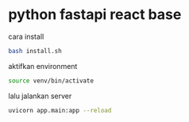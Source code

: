 # python fastapi react base

cara install
```bash
bash install.sh
```

aktifkan environment
```bash
source venv/bin/activate
```

lalu jalankan server
```bash
uvicorn app.main:app --reload
```